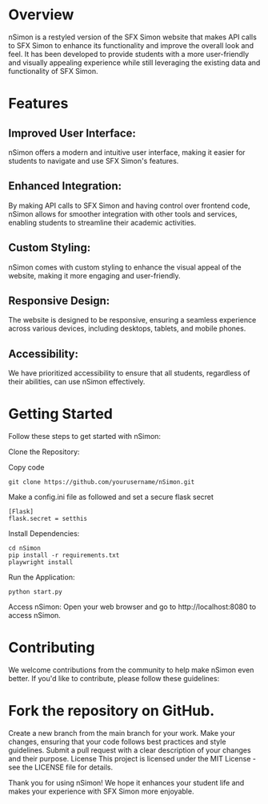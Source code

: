 # Overview
nSimon is a restyled version of the SFX Simon website that makes API calls to SFX Simon to enhance its functionality and improve the overall look and feel. It has been developed to provide students with a more user-friendly and visually appealing experience while still leveraging the existing data and functionality of SFX Simon.

# Features
## Improved User Interface: 
nSimon offers a modern and intuitive user interface, making it easier for students to navigate and use SFX Simon's features.

## Enhanced Integration: 
By making API calls to SFX Simon and having control over frontend code, nSimon allows for smoother integration with other tools and services, enabling students to streamline their academic activities.

## Custom Styling: 
nSimon comes with custom styling to enhance the visual appeal of the website, making it more engaging and user-friendly.

## Responsive Design: 
The website is designed to be responsive, ensuring a seamless experience across various devices, including desktops, tablets, and mobile phones.

## Accessibility: 
We have prioritized accessibility to ensure that all students, regardless of their abilities, can use nSimon effectively.

# Getting Started
Follow these steps to get started with nSimon:

Clone the Repository:

Copy code
```
git clone https://github.com/yourusername/nSimon.git
```
Make a config.ini file as followed and set a secure flask secret
```
[Flask]
flask.secret = setthis
```

Install Dependencies:

```
cd nSimon
pip install -r requirements.txt
playwright install
```
Run the Application:

```
python start.py
```
Access nSimon:
Open your web browser and go to http://localhost:8080 to access nSimon.

# Contributing
We welcome contributions from the community to help make nSimon even better. If you'd like to contribute, please follow these guidelines:

# Fork the repository on GitHub.
Create a new branch from the main branch for your work.
Make your changes, ensuring that your code follows best practices and style guidelines.
Submit a pull request with a clear description of your changes and their purpose.
License
This project is licensed under the MIT License - see the LICENSE file for details.

Thank you for using nSimon! We hope it enhances your student life and makes your experience with SFX Simon more enjoyable.
